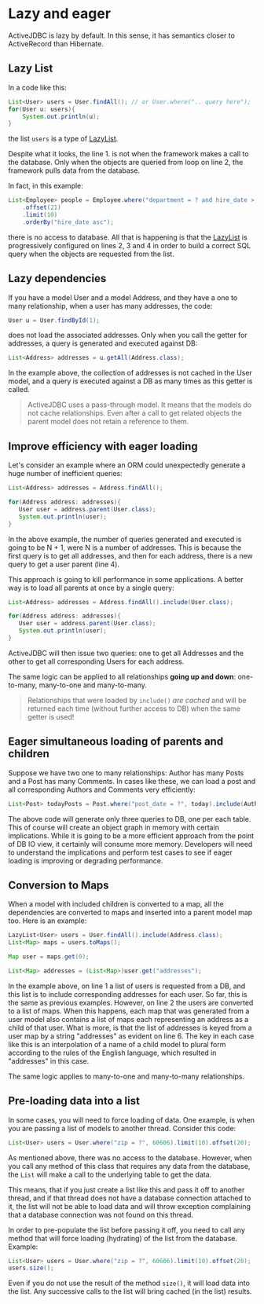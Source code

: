 <div class="page-header">
   <h1>Lazy and eager</h1>
</div>


ActiveJDBC is lazy by default. In this sense, it has semantics closer to ActiveRecord than Hibernate.

## Lazy List

In a code like this:

~~~~ {.java  .numberLines}
List<User> users = User.findAll(); // or User.where(".. query here");
for(User u: users){
    System.out.println(u);
}
~~~~

the list `users` is a type of [LazyList](http://javalite.github.io/activejdbc/snapshot/org/javalite/activejdbc/LazyList.html).

Despite what it looks, the line 1. is not when the framework makes a call to the database. Only when the objects are
 queried from loop  on line 2, the framework pulls data from the database.


In fact, in this example:

~~~~ {.java  .numberLines}
List<Employee> people = Employee.where("department = ? and hire_date > ? ", "IT", hireDate)
    .offset(21)
    .limit(10)
    .orderBy("hire_date asc");
~~~~

there is no access to database. All that is happening is that the [LazyList](http://javalite.github.io/activejdbc/snapshot/org/javalite/activejdbc/LazyList.html)
 is progressively configured on lines 2, 3 and 4 in order to build a correct SQL query when the objects are requested from the list.


## Lazy dependencies

If you have a model User and a model Address, and they have a one to many relationship, when a
user has many addresses, the code:

~~~~ {.java  .numberLines}
User u = User.findById(1);
~~~~

does not load the associated addresses. Only when you call the getter for addresses, a query is generated and executed against DB:

~~~~ {.java  .numberLines}
List<Address> addresses = u.getAll(Address.class);
~~~~

In the example above, the collection of addresses is not cached in the User model, and a query is executed against a
DB as many times as this getter is called.

> ActiveJDBC uses a pass-through model. It means that the models do not cache relationships. Even after a call to
> get related objects the parent model does not retain a reference to them.

## Improve efficiency with eager loading

Let's consider an example where an ORM could unexpectedly generate a huge number of inefficient queries:

~~~~ {.java  .numberLines}
List<Address> addresses = Address.findAll();

for(Address address: addresses){
   User user = address.parent(User.class);
   System.out.println(user);
}
~~~~

In the above example, the number of queries generated and executed is going to be N + 1, were N is a number of
addresses. This is because the first query is to get all addresses, and then for each address, there is a new query
to get a user parent (line 4).

This approach is going to kill performance in some applications. A better way is to load all parents at once by a single query:

~~~~ {.java  .numberLines}
List<Address> addresses = Address.findAll().include(User.class);

for(Address address: addresses){
   User user = address.parent(User.class);
   System.out.println(user);
}
~~~~

ActiveJDBC will then issue two queries: one to get all Addresses and the other to get all corresponding Users for each address.

The same logic can be applied to all relationships **going up and down**: one-to-many, many-to-one and many-to-many.

> Relationships that were loaded by `include()` *are cached* and will be returned each time (without further access to DB)
> when the same getter is used!

## Eager simultaneous loading of parents and children

Suppose we have two one to many relationships: Author has many Posts and a Post has many Comments. In cases like these,
we can load a post and all corresponding Authors and Comments very efficiently:

~~~~ {.java  .numberLines}
List<Post> todayPosts = Post.where("post_date = ?", today).include(Author.class, Comment.class);
~~~~

The above code will generate only three queries to DB, one per each table. This of course will create an object graph
in memory with certain implications. While it is going to be a more efficient approach from the point of DB IO view,
it certainly will consume more memory. Developers will need to understand the implications and perform test cases to
see if eager loading is improving or degrading performance.

## Conversion to Maps

When a model with included children is converted to a map, all the dependencies are converted to maps and inserted
into a parent model map too. Here is an example:

~~~~ {.java  .numberLines}
LazyList<User> users = User.findAll().include(Address.class);
List<Map> maps = users.toMaps();

Map user = maps.get(0);

List<Map> addresses = (List<Map>)user.get("addresses");
~~~~

In the example above, on line 1 a list of users is requested from a DB, and this list is to include corresponding
addresses for each user. So far, this is the same as previous examples. However, on line 2 the users are converted
to a list of maps. When this happens, each map that was generated from a user model also contains a list of maps each
representing an address as a child of that user. What is more, is that the list of addresses is keyed from a user map
by a string "addresses" as evident on line 6. The key in each case like this is an interpolation of a name of a
child model to plural form according to the rules of the English language, which resulted in "addresses" in this case.

The same logic applies to many-to-one and many-to-many relationships.

## Pre-loading data into a list

In some cases, you will need to force loading of data. One example, is when you are passing a list of models to
another thread. Consider this code:

~~~~ {.java  .numberLines}
List<User> users = User.where("zip = ?", 60606).limit(10).offset(20);
~~~~

As mentioned above, there was no access to the database. However, when you call any method of this class
that requires any data from the database, the `List` will make a call to the underlying table to get the data.

This  means, that if you just create a list like this and pass it off to another thread, and if that thread
does not have a database connection attached to it, the list will not be able to load data and will throw exception complaining that
a database connection was not found on this thread.

In order to pre-populate the list before passing it off, you need to call any method that will force loading (hydrating)
of the list from the database. Example:

~~~~ {.java  .numberLines}
List<User> users = User.where("zip = ?", 60606).limit(10).offset(20);
users.size();
~~~~

Even if you do not use the result of the method `size()`, it will load data into the list. Any successive calls
to the list will bring cached (in the list) results.


